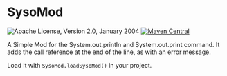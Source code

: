 SysoMod
============

![Apache License, Version 2.0, January 2004](https://img.shields.io/github/license/apache/maven.svg?label=License)
[![Maven Central](https://img.shields.io/maven-central/v/org.apache.maven/apache-maven.svg?label=Maven%20Central)](https://search.maven.org/#search%7Cgav%7C1%7Cg%3A%22de.sdun-zehmke%22%20AND%20a%3A%22sysomod%22)

A Simple Mod for the System.out.println and System.out.print command.
It adds the call reference at the end of the line, as with an error message.

Load it with `SysoMod.loadSysoMod()` in your project.
